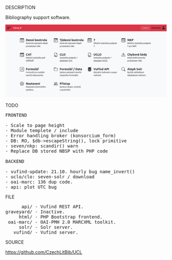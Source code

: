 
DESCRIPTION

Bibliography support software.

![UCL](https://github.com/CzechLitBib/UCL/raw/master/UCL_screen.png "screenshot")

TODO
<pre>
FRONTEND

- Scale to page height
- Module templete / include
- Error handling broker (konsorcium_form)
- DB: RO, $db->escapeString(), lock primitive
- seven/nkp: scandir() warn
- Replace DB stored NBSP with PHP code

BACKEND

- vufind-update: 21.10. hourly bug name_invert()
- uclo/clo: seven-solr / download
- oai-marc: 136 dup code.
- api: plot UTC bug
</pre>
FILE
<pre>
      api/ - Vufind REST API.
graveyard/ - Inactive.
     html/ - PHP Bootstrap frontend.
 oai-marc/ - OAI-PMH 2.0 MARCXML toolkit.
     solr/ - Solr server.
   vufind/ - Vufind server.
</pre>

SOURCE

https://github.com/CzechLitBib/UCL

